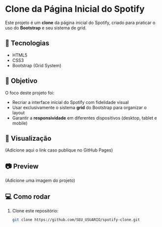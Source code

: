 # Clone da Página Inicial do Spotify

Este projeto é um **clone** da página inicial do Spotify, criado para praticar o uso do **Bootstrap** e seu sistema de grid.

## 🚀 Tecnologias

- HTML5
- CSS3
- Bootstrap (Grid System)

## 🎯 Objetivo

O foco deste projeto foi:

- Recriar a interface inicial do Spotify com fidelidade visual
- Usar exclusivamente o sistema **grid** do Bootstrap para organizar o layout
- Garantir a **responsividade** em diferentes dispositivos (desktop, tablet e mobile)

## 🔗 Visualização

(Adicione aqui o link caso publique no GitHub Pages)

## 📷 Preview

(Adicione uma imagem do projeto)

## 💻 Como rodar

1. Clone este repositório:
   ```bash
   git clone https://github.com/SEU_USUARIO/spotify-clone.git
